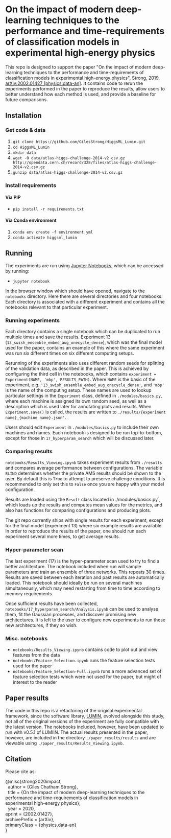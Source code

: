 # On the impact of modern deep-learning techniques to the performance and time-requirements of classification models in experimental high-energy physics

This repo is designed to support the paper "On the impact of modern deep-learning techniques to the performance and time-requirements of classification models in experimental high-energy physics", Strong, 2019, [arXiv:2002.01427 [physics.data-an]](https://arxiv.org/abs/2002.01427). It contains code to rerun the experiments performed in the paper to reproduce the results, allow users to better understand how each method is used, and provide a baseline for future comparisons.

## Installation

### Get code & data

1. `git clone https://github.com/GilesStrong/HiggsML_Lumin.git`
1. `cd HiggsML_Lumin`
1. `mkdir data`
1. `wget -O data/atlas-higgs-challenge-2014-v2.csv.gz http://opendata.cern.ch/record/328/files/atlas-higgs-challenge-2014-v2.csv.gz`
1. `gunzip data/atlas-higgs-challenge-2014-v2.csv.gz`

### Install requirements

#### Via PIP

- `pip install -r requirements.txt`

#### Via Conda environment

 1. `conda env create -f environment.yml`
 1. `conda activate higgsml_lumin`

## Running

The experiments are run using [Jupyter Notebooks](https://jupyter.org/), which can be accessed by running:

- `jupyter notebook`

In the browser window which should have opened, navigate to the `notebooks` directory. Here there are several directories and four notebooks. Each directory is associated with a different experiment and contains all the notebooks relevant to that particular experiment.

### Running experiments

Each directory contains a single notebook which can be duplicated to run multiple times and save the results. Experiment 13 (`13_swish_ensemble_embed_aug_onecycle_dense`), which was the final model used for the paper, contains an example of this where the same experiment was run six different times on six different computing setups.

Rerunning of the experiments also uses different random seeds for splitting of the validation data, as described in the paper. This is achieved by configuring the third cell in the notebooks, which contains `experiment = Experiment(NAME, 'mbp', RESULTS_PATH)`. Where `NAME` is the basic of the experiment, e.g. `'13_swish_ensemble_embed_aug_onecycle_dense'`, and `'mbp'` is the name of the computing setup. These names are used to lookup particular settings in the `Experiment` class, defined in `./modules/basics.py`, where each machine is assigned its own random seed, as well as a description which is used later for annotating plots and results. When `Experiment.save()` is called, the results are written to `./results/{experiment name}_{machine name}.json'`.

Users should edit `Experiment` in `./modules/basics.py` to include their own machines and names. Each notebook is designed to be run top-to-bottom, except for those in `17_hyperparam_search` which will be discussed later.

### Comparing results

`notebooks/Results_Viewing.ipynb` takes experiment results from `./results` and compares average performance between configurations. The variable `BLIND` determines whether the private AMS results should be shown to the user. By default this is `True` to attempt to preserve challenge conditions. It is recommended to only set this to `False` once you are happy with your model configuration.

Results are loaded using the `Result` class located in ./modules/basics.py`, which loads up the results and computes mean values for the metrics, and also has functions for comparing configurations and producing plots.

The git repo currently ships with single results for each experiment, except for the final model (experiment 13) where six example results are available. In order to reproduce the results of the paper, one should run each experiment several more times, to get average results.

### Hyper-parameter scan

The last experiment (17) is the hyper-parameter scan used to try to find a better architecture. The notebook included when run will sample parameters and train an ensemble of three networks. This repeats 30 times. Results are saved between each iteration and past results are automatically loaded. This notebook should ideally be run on several machines simultaneously, which may need restarting from time to time according to memory requirements.

Once sufficient results have been collected, `notebooks/17_hyperparam_search/Analysis.ipynb` can be used to analyse them, fit the Gaussian processes, and discover promising new architectures. It is left to the user to configure new experiments to run these new architectures, if they so wish.

### Misc. notebooks

- `notebooks/Results_Viewing.ipynb` contains code to plot out and view features from the data
- `notebooks/Feature_Selection.ipynb` runs the feature selection tests used for the paper
- `notebooks/Feature_Selection-Full.ipynb` runs a more advanced set of feature selection tests which were not used for the paper, but might of interest to the reader

## Paper results

The code in this repo is a refactoring of the original experimental framework, since the software library, [LUMIN](https://github.com/GilesStrong/lumin), evolved alongside this study, not all of the original versions of the experiment are fully compatible with the latest version. The notebooks included, however, have been updated to run with v0.5.1 of LUMIIN. The actual results presented in the paper, however, are included in the directory `./paper_results/results` and are viewable using `./paper_results/Results_Viewing.ipynb`.

## Citation

Please cite as:

@misc{strong2020impact,  
  author        = {Giles Chatham Strong},  
  title         = {On the impact of modern deep-learning techniques to the performance and time-requirements of classification models in experimental high-energy physics},  
  year          = 2020,  
eprint        =   {2002.01427},  
archivePrefix =   {arXiv},  
primaryClass  =   {physics.data-an}  
}
